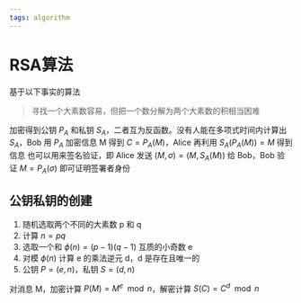 ```yaml
---
tags: algorithm
---
```

# RSA算法

基于以下事实的算法

> 寻找一个大素数容易，但把一个数分解为两个大素数的积相当困难

加密得到公钥 $P_A$ 和私钥 $S_A$，二者互为反函数。没有人能在多项式时间内计算出 $S_A$，Bob 用 $P_A$ 加密信息 M 得到 $C=P_A(M)$，Alice 再利用 $S_A(P_A(M))=M$ 得到信息
也可以用来签名验证，即 Alice 发送 $(M, \sigma)=(M, S_A(M))$ 给 Bob，Bob 验证 $M=P_A(\sigma)$ 即可证明签署者身份

## 公钥私钥的创建

1. 随机选取两个不同的大素数 p 和 q
2. 计算 $n=pq$
3. 选取一个和 $\phi(n)=(p-1)(q-1)$ 互质的小奇数 e
4. 对模 $\phi(n)$ 计算 e 的乘法逆元 d，d 是存在且唯一的
5. 公钥 $P=(e,n)$，私钥 $S=(d,n)$

对消息 M，加密计算 $P(M)=M^e \mod n$，解密计算 $S(C)=C^d \mod n$
